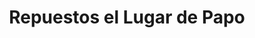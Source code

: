 ---
title: "Repuestos el Lugar de Papo"
url: /andre/repuestos-el-lugar-de-papo/
shop: piezas de automóviles
---